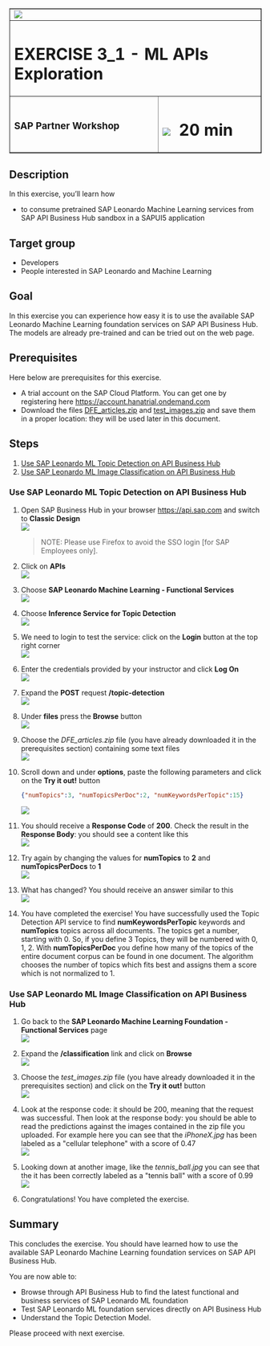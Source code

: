 <table width=100% border=>
<tr><td colspan=2><img src="images/spacer.png"></td></tr>
<tr><td colspan=2><h1>EXERCISE 3_1 - ML APIs Exploration</h1></td></tr>
<tr><td><h3>SAP Partner Workshop</h3></td><td><h1><img src="images/clock.png"> &nbsp;20 min</h1></td></tr>
</table>


## Description
In this exercise, you’ll learn how 

* to consume pretrained SAP Leonardo Machine Learning services from SAP API Business Hub sandbox in a SAPUI5 application

## Target group

* Developers
* People interested in SAP Leonardo and Machine Learning 


## Goal

In this exercise you can experience how easy it is to use the available SAP Leonardo Machine Learning foundation services on SAP API Business Hub. The models are already pre-trained and can be tried out on the web page.


## Prerequisites
  
Here below are prerequisites for this exercise.

* A trial account on the SAP Cloud Platform. You can get one by registering here <https://account.hanatrial.ondemand.com>
* Download the files [DFE_articles.zip](files/DFE_articles.zip?raw=true) and [test_images.zip](files/test_images.zip?raw=true) and save them in a proper location: they will be used later in this document.


## Steps

1. [Use SAP Leonardo ML Topic Detection on API Business Hub](#topic-detection)
1. [Use SAP Leonardo ML Image Classification on API Business Hub](#image-classification)

 

### <a name="topic-detection"></a> Use SAP Leonardo ML Topic Detection on API Business Hub
1. Open SAP Business Hub in your browser <https://api.sap.com> and switch to **Classic Design**  
	![](images/01.png)

	>NOTE: Please use Firefox to avoid the SSO login [for SAP Employees only].

1. 	Click on **APIs**  
	![](images/02.png)

1. 	Choose **SAP Leonardo Machine Learning - Functional Services**  
	![](images/03.png)

1. 	Choose **Inference Service for Topic Detection**  
	![](images/04.png)

1. We need to login to test the service: click on the **Login** button at the top right corner  
	![](images/05.png)

1. Enter the credentials provided by your instructor and click **Log On**  
	![](images/06.png)

1. Expand the **POST** request **/topic-detection**  
	![](images/07.png)

1. Under **files** press the **Browse** button  
	![](images/08.png)

1. Choose the *DFE_articles.zip* file (you have already downloaded it in the prerequisites section) containing some text files  
	![](images/09.png)

1. Scroll down and under **options**, paste the following parameters and click on the **Try it out!** button  
	
	```json
	{"numTopics":3, "numTopicsPerDoc":2, "numKeywordsPerTopic":15}
	```	
	![](images/10.png)

1. You should receive a **Response Code** of **200**. Check the result in the **Response Body**: you should see a content like this  
	![](images/11.png)

1. Try again by changing the values for **numTopics** to **2** and **numTopicsPerDocs** to **1**  
	![](images/12.png)

1. What has changed? You should receive an answer similar to this  
	![](images/13.png)

1. You have completed the exercise! You have successfully used the Topic Detection API service to find **numKeywordsPerTopic** keywords and **numTopics** topics across all documents. The topics get a number, starting with 0. So, if you define 3 Topics, they will be numbered with 0, 1, 2. With **numTopicsPerDoc** you define how many of the topics of the entire document corpus can be found in one document. The algorithm chooses the number of topics which fits best and assigns them a score which is not normalized to 1.  


### <a name="image-classification"></a> Use SAP Leonardo ML Image Classification on API Business Hub

1. Go back to the **SAP Leonardo Machine Learning Foundation - Functional Services** page  
	![](images/14.png)

1. 	Expand the **/classification** link and click on **Browse**  
	![](images/15.png)

1. Choose the *test_images.zip* file (you have already downloaded it in the prerequisites section) and click on the **Try it out!** button  
	![](images/16.png)

1. Look at the response code: it should be 200, meaning that the request was successful. Then look at the response body: you should be able to read the predictions against the images contained in the zip file you uploaded. For example here you can see that the *iPhoneX.jpg* has been labeled as a "cellular telephone" with a score of 0.47  
	![](images/17.png)

1. Looking down at another image, like the *tennis_ball.jpg* you can see that the it has been correctly labeled as a "tennis ball" with a score of 0.99  
	![](images/18.png)

1. Congratulations! You have completed the exercise.


## Summary
This concludes the exercise. You should have learned how to use the available SAP Leonardo Machine Learning foundation services on SAP API Business Hub.

You are now able to:

* Browse through API Business Hub to find the latest functional and business services of SAP Leonardo ML foundation
* Test SAP Leonardo ML foundation services directly on API Business Hub
* Understand the Topic Detection Model.

Please proceed with next exercise.
